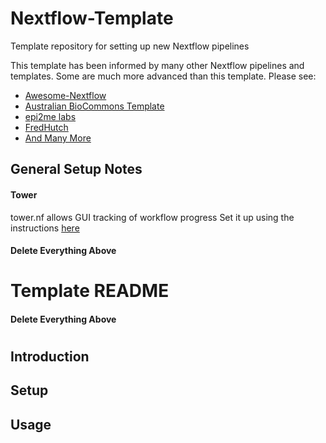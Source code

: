 # Nextflow-Template
Template repository for setting up new Nextflow pipelines

This template has been informed by many other Nextflow pipelines and templates. Some are much more advanced than this template. Please see:
- [Awesome-Nextflow](https://github.com/nextflow-io/awesome-nextflow)
- [Australian BioCommons Template](https://github.com/AustralianBioCommons/Nextflow_DSL2_template)
- [epi2me labs](https://github.com/epi2me-labs/wf-template)
- [FredHutch](https://github.com/FredHutch/workflow-template-nextflow)
- [And Many More](https://github.com/search?q=Nextflow%20Template&type=repositories)

## General Setup Notes

#### Tower 
tower.nf allows GUI tracking of workflow progress
Set it up using the instructions [here](https://help.tower.nf/22.4/getting-started/usage/#nextflow-with-tower)

#### <b>Delete Everything Above</b>

# Template README
#### <b>Delete Everything Above</b>

# <PIPELINE NAME>
## Introduction 

## Setup

## Usage
